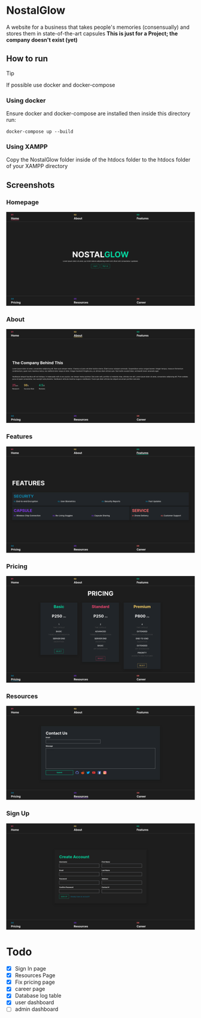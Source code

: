 # NostalGlow
A website for a business that takes people's memories (consensually) and stores them in state-of-the-art capsules
**This is just for a Project; the company doesn't exist (yet)**

## How to run
> [!TIP]
> If possible use docker and docker-compose
### Using docker
Ensure docker and docker-compose are installed then inside this directory run:
```shell
docker-compose up --build
```
### Using XAMPP
Copy the NostalGlow folder inside of the htdocs folder to the htdocs folder of your XAMPP directory

## Screenshots
### Homepage
![homepage](./assets/screenshots/0-homepage.png)
### About
![about](./assets/screenshots/1-about.png)
### Features
![features](./assets/screenshots/2-features.png)
### Pricing
![pricing](./assets/screenshots/3-pricing.png)
### Resources
![resources](./assets/screenshots/4-resources.png)
### Sign Up
![signup](./assets/screenshots/6-signup.png)

# Todo
- [x] Sign In page
- [x] Resources Page
- [x] Fix pricing page
- [x] career page
- [x] Database log table
- [x] user dashboard
- [ ] admin dashboard
